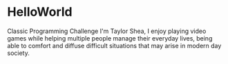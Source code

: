 # HelloWorld
Classic Programming Challenge
I'm Taylor Shea, I enjoy playing video games while helping multiple people manage their everyday lives, being able to comfort and diffuse difficult situations that may arise in modern day society.
